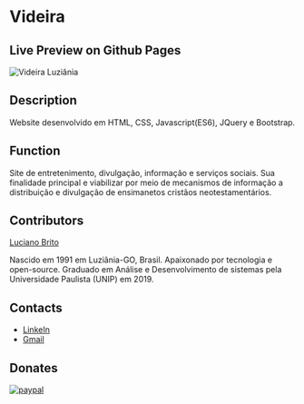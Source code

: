 # Videira

## Live Preview on Github Pages
![Videira Luziânia](https://lucianoaparecidobritoguedes.github.io/Videira/)

## Description
Website desenvolvido em HTML, CSS, Javascript(ES6), JQuery e Bootstrap.

## Function

Site de entretenimento, divulgação, informação e serviços sociais. Sua finalidade principal e viabilizar por meio de mecanismos de informação a distribuição e divulgação de ensimanetos cristãos neotestamentários.


## Contributors

[Luciano Brito](https://github.com/LucianoAparecidoBritoGuedes/)

Nascido em 1991 em Luziânia-GO, Brasil. Apaixonado por tecnologia e open-source. Graduado em Análise e Desenvolvimento de sistemas pela Universidade Paulista (UNIP) em 2019.


## Contacts

- [LinkeIn](https://www.linkedin.com/in/luciano-brito-76379374/)
- [Gmail](lucianobrito.dev@gmail.com)


## Donates

[![paypal](https://www.paypalobjects.com/en_US/i/btn/btn_donateCC_LG.gif)](https://www.paypal.com/cgi-bin/webscr?cmd=_s-xclic&hosted_button_id=RXA28WZH3XF4E)
